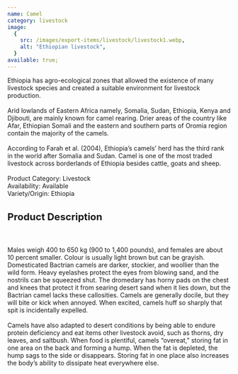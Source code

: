 ```yaml
---
name: Camel
category: livestock
image:
  {
    src: /images/export-items/livestock/livestock1.webp,
    alt: "Ethiopian livestock",
  }
available: true;
---
```


<div class="description-brief">
  <p>
Ethiopia has agro-ecological zones that allowed the existence of many livestock species and created a suitable environment for livestock production.
<br/><br/>
Arid lowlands of Eastern Africa namely, Somalia, Sudan, Ethiopia, Kenya and Djibouti, are mainly known for camel rearing. Drier areas of the country like Afar, Ethiopian Somali and the eastern and southern parts of Oromia region contain the majority of the camels. 
<br/><br/>
According to Farah et al. (2004), Ethiopia’s camels’ herd has the third rank in the world after Somalia and Sudan. Camel is one of the most traded livestock across borderlands of Ethiopia besides cattle, goats and sheep.
<br/><br/>
<span class="fw-semi-bold-200">Product Category</span>: Livestock<br/>
<span class="fw-semi-bold-200">Availability</span>: Available<br/>
<span class="fw-semi-bold-200">Variety/Origin</span>: Ethiopia<br/>

  </p>

</div>

<div class="description-detail">
  <h3 class="fw-semi-bold-200" style="font-size: 22px">Product Description</h3>
  <br/>
  <p> 
Males weigh 400 to 650 kg (900 to 1,400 pounds), and females are about 10 percent smaller. Colour is usually light brown but can be grayish. Domesticated Bactrian camels are darker, stockier, and woollier than the wild form. Heavy eyelashes protect the eyes from blowing sand, and the nostrils can be squeezed shut. The dromedary has horny pads on the chest and knees that protect it from searing desert sand when it lies down, but the Bactrian camel lacks these callosities. Camels are generally docile, but they will bite or kick when annoyed. When excited, camels huff so sharply that spit is incidentally expelled.
<br/><br/>
Camels have also adapted to desert conditions by being able to endure protein deficiency and eat items other livestock avoid, such as thorns, dry leaves, and saltbush. When food is plentiful, camels “overeat,” storing fat in one area on the back and forming a hump. When the fat is depleted, the hump sags to the side or disappears. Storing fat in one place also increases the body’s ability to dissipate heat everywhere else.

  </p>
</div>
